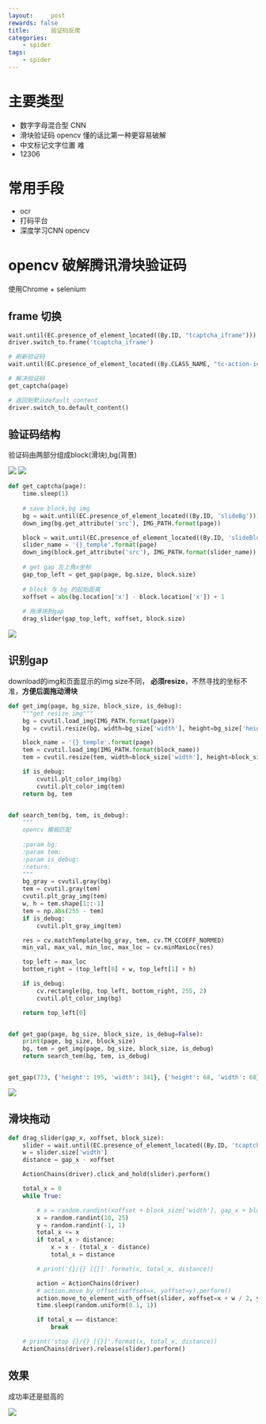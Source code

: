 ```yaml
---
layout:     post
rewards: false
title:      验证码反爬
categories:
    - spider
tags:
    - spider
---
```


# 主要类型

- 数字字母混合型 CNN
- 滑块验证码  opencv 懂的话比第一种更容易破解
- 中文标记文字位置 难
- 12306

# 常用手段

- ocr
- 打码平台
- 深度学习CNN opencv


# opencv 破解腾讯滑块验证码

使用Chrome + selenium

## frame 切换

```python
wait.until(EC.presence_of_element_located((By.ID, "tcaptcha_iframe")))
driver.switch_to.frame('tcaptcha_iframe')

# 刷新验证码
wait.until(EC.presence_of_element_located((By.CLASS_NAME, "tc-action-icon"))).click()

# 解决验证码
get_captcha(page)

# 返回到默认default_content
driver.switch_to.default_content()
```

## 验证码结构

验证码由两部分组成block(滑块),bg(背景)

<span class='gp-2'>
    <img src='https://ws3.sinaimg.cn/large/006tNc79ly1g2h9cqa47jj31vu0rggru.jpg' />
    <img src='https://ws4.sinaimg.cn/large/006tNc79ly1g2h9bu38foj31x40o044u.jpg' />
</span>

```python
def get_captcha(page):
    time.sleep(1)
    
    # save block,bg img
    bg = wait.until(EC.presence_of_element_located((By.ID, 'slideBg')))
    down_img(bg.get_attribute('src'), IMG_PATH.format(page))

    block = wait.until(EC.presence_of_element_located((By.ID, 'slideBlock')))
    slider_name = '{}_temple'.format(page)
    down_img(block.get_attribute('src'), IMG_PATH.format(slider_name))
    
    # get gap 左上角x坐标
    gap_top_left = get_gap(page, bg.size, block.size)
    
    # block 与 bg 的起始距离
    xoffset = abs(bg.location['x'] - block.location['x']) + 1
    
    # 拖滑块到gap
    drag_slider(gap_top_left, xoffset, block.size)
```
![](https://ws4.sinaimg.cn/large/006tNc79ly1g2h9pc2xxrj30k00guwg1.jpg)


## 识别gap

download的img和页面显示的img size不同， **必须resize**，不然寻找的坐标不准，**方便后面拖动滑块**

```python
def get_img(page, bg_size, block_size, is_debug):
    """get resize img"""
    bg = cvutil.load_img(IMG_PATH.format(page))
    bg = cvutil.resize(bg, width=bg_size['width'], height=bg_size['height'])

    block_name = '{}_temple'.format(page)
    tem = cvutil.load_img(IMG_PATH.format(block_name))
    tem = cvutil.resize(tem, width=block_size['width'], height=block_size['height'])

    if is_debug:
        cvutil.plt_color_img(bg)
        cvutil.plt_color_img(tem)
    return bg, tem


def search_tem(bg, tem, is_debug):
    """
    opencv 模板匹配
    
    :param bg:
    :param tem:
    :param is_debug:
    :return:
    """
    bg_gray = cvutil.gray(bg)
    tem = cvutil.gray(tem)
    cvutil.plt_gray_img(tem)
    w, h = tem.shape[1::-1]
    tem = np.abs(255 - tem)
    if is_debug:
        cvutil.plt_gray_img(tem)

    res = cv.matchTemplate(bg_gray, tem, cv.TM_CCOEFF_NORMED)
    min_val, max_val, min_loc, max_loc = cv.minMaxLoc(res)

    top_left = max_loc
    bottom_right = (top_left[0] + w, top_left[1] + h)

    if is_debug:
        cv.rectangle(bg, top_left, bottom_right, 255, 2)
        cvutil.plt_color_img(bg)

    return top_left[0]


def get_gap(page, bg_size, block_size, is_debug=False):
    print(page, bg_size, block_size)
    bg, tem = get_img(page, bg_size, block_size, is_debug)
    return search_tem(bg, tem, is_debug)


get_gap(773, {'height': 195, 'width': 341}, {'height': 68, 'width': 68})
```
![](https://ws4.sinaimg.cn/large/006tNc79ly1g2ha8ygl87j30xz0u0jwn.jpg)

## 滑块拖动

```python
def drag_slider(gap_x, xoffset, block_size):
    slider = wait.until(EC.presence_of_element_located((By.ID, 'tcaptcha_drag_thumb')))
    w = slider.size['width']
    distance = gap_x - xoffset

    ActionChains(driver).click_and_hold(slider).perform()

    total_x = 0
    while True:

        # x = random.randint(xoffset + block_size['width'], gap_x + block_size['width'])
        x = random.randint(10, 25)
        y = random.randint(-1, 1)
        total_x += x
        if total_x > distance:
            x = x - (total_x - distance)
            total_x = distance

        # print('{}/{} [{}]'.format(x, total_x, distance))

        action = ActionChains(driver)
        # action.move_by_offset(xoffset=x, yoffset=y).perform()
        action.move_to_element_with_offset(slider, xoffset=x + w / 2, yoffset=y).perform()
        time.sleep(random.uniform(0.1, 1))

        if total_x == distance:
            break

    # print('stop {}/{} [{}]'.format(x, total_x, distance))
    ActionChains(driver).release(slider).perform()
```

## 效果

成功率还是挺高的

![](https://ws3.sinaimg.cn/large/006tNc79ly1g2hasd2bwdg30bn08e1kx.gif)